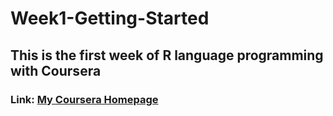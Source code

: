 # Week1-Getting-Started

## This is the first week of R language programming with Coursera 
### Link: [My Coursera Homepage](https://www.coursera.org/learn/r-programming/home/welcome)
